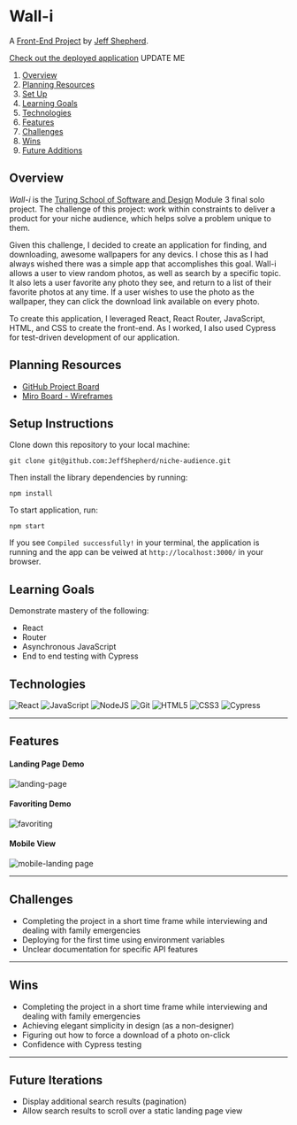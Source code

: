 # Wall-i

A [Front-End Project](https://frontend.turing.edu/projects/module-3/niche-audience.html) by [Jeff Shepherd](https://github.com/JeffShepherd).

[Check out the deployed application](https://rancid---tomatillos.herokuapp.com/) UPDATE ME

1. [Overview](#overview)
2. [Planning Resources](#planning-resources)
3. [Set Up](#setup-instructions)
4. [Learning Goals](#learning-goals)
5. [Technologies](#technologies)
6. [Features](#features)
7. [Challenges](#challenges)
8. [Wins](#wins)
9. [Future Additions](#future-iterations)


## Overview

_Wall-i_ is the [Turing School of Software and Design](https://turing.io/) Module 3 final solo project. The challenge of this project: work within constraints to deliver a product for your niche audience, which helps solve a problem unique to them.

Given this challenge, I decided to create an application for finding, and downloading, awesome wallpapers for any devics. I chose this as I had always wished there was a simple app that accomplishes this goal. Wall-i allows a user to view random photos, as well as search by a specific topic. It also lets a user favorite any photo they see, and return to a list of their favorite photos at any time. If a user wishes to use the photo as the wallpaper, they can click the download link available on every photo.

To create this application, I leveraged React, React Router, JavaScript, HTML, and CSS to create the front-end. As I worked, I also used Cypress for test-driven development of our application.




## Planning Resources

* [GitHub Project Board](https://github.com/JeffShepherd/niche-audience/projects/1)
* [Miro Board - Wireframes](https://miro.com/app/board/o9J_lI88SmI=/)


## Setup Instructions


Clone down this repository to your local machine:

```
git clone git@github.com:JeffShepherd/niche-audience.git
```

Then install the library dependencies by running:

```
npm install
```

To start application, run:

```
npm start
```

If you see `Compiled successfully!` in your terminal, the application is running and the app can be veiwed at `http://localhost:3000/` in your browser.



## Learning Goals
Demonstrate mastery of the following:
* React
* Router
* Asynchronous JavaScript
* End to end testing with Cypress


## Technologies

<img alt="React" src="https://img.shields.io/badge/react%20-%2320232a.svg?&style=for-the-badge&logo=react&logoColor=%2361DAFB"/>
<img alt="JavaScript" src="https://img.shields.io/badge/javascript%20-%23323330.svg?&style=for-the-badge&logo=javascript&logoColor=%23F7DF1E"/>
<img alt="NodeJS" src="https://img.shields.io/badge/node.js%20-%2343853D.svg?&style=for-the-badge&logo=node.js&logoColor=white"/>
<img alt="Git" src="https://img.shields.io/badge/git%20-%23F05033.svg?&style=for-the-badge&logo=git&logoColor=white"/>
<img alt="HTML5" src="https://img.shields.io/badge/html5%20-%23E34F26.svg?&style=for-the-badge&logo=html5&logoColor=white"/>
<img alt="CSS3" src="https://img.shields.io/badge/css3%20-%231572B6.svg?&style=for-the-badge&logo=css3&logoColor=white"/>
<img alt="Cypress" src='https://img.shields.io/badge/cypress%20-%23404d59.svg?&style=for-the-badge&logo=Cypress&logoColor=white'/>

---
## Features

#### Landing Page Demo

![landing-page](./assets/landingView.gif)

#### Favoriting Demo

![favoriting](./assets/favoriting.gif)


#### Mobile View

![mobile-landing page](./assets/mobileView.png)



---
## Challenges

* Completing the project in a short time frame while interviewing and dealing with family emergencies
* Deploying for the first time using environment variables
* Unclear documentation for specific API features


---
## Wins

* Completing the project in a short time frame while interviewing and dealing with family emergencies
* Achieving elegant simplicity in design (as a non-designer)
* Figuring out how to force a download of a photo on-click
* Confidence with Cypress testing


---
## Future Iterations

* Display additional search results (pagination)
* Allow search results to scroll over a static landing page view

